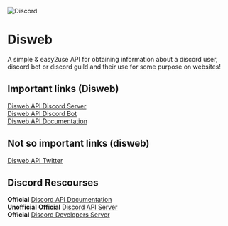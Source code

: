 ![Discord](https://img.shields.io/discord/913077572252864552?label=Disweb%20API&style=flat-square)
# Disweb
A simple &amp; easy2use API for obtaining information about a discord user, discord bot or  discord guild and their use for some purpose on websites! 


## Important links (Disweb)
[Disweb API Discord Server](https://discord.gg/VhSSy2hHbX)\
[Disweb API Discord Bot](https://t.co/OD9a70YwVV)\
[Disweb API Documentation](https://invalidlenni.gitbook.io/disweb/)

## Not so important links (disweb)
[Disweb API Twitter](https://twitter.com/DiswebAPI)


## Discord Rescourses
**Official** [Discord API Documentation](https://discord.dev/)\
**Unofficial** **Official** [Discord API Server](https://discord.gg/discord-api)\
**Official** [Discord Developers Server](https://discord.gg/discord-developers)


